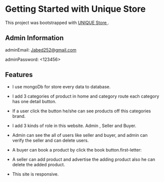 # Getting Started with Unique Store

This project was bootstrapped with [ UNIQUE Store ]( https://unique-store-723e3.web.app/ ).

## Admin Information

adminEmail: <Jabed252@gmail.com>

adminPassword: <123456>

## Features

* I use mongoDb for store every data to database.

* I add 3 categories of product in home and category route each category has one detail button.

* If a user click the button he/she can see products off this categories brand.

* I add 3 kinds of role in this website. Admin , Seller and Buyer.

* Admin can see the all of users like seller and buyer, and admin can verify the seller and can delete users.

* A buyer can book a product by click the book button.first-letter:

* A seller can add product and advertise the adding product also he can delete the added product.

* This site is responsive.
